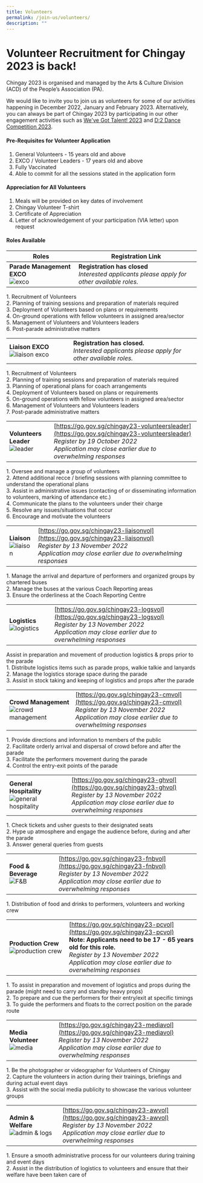 ```yaml
---
title: Volunteers
permalink: /join-us/volunteers/
description: ""
---
```

# **Volunteer Recruitment for Chingay 2023 is back!**

Chingay 2023 is organised and managed by the Arts & Culture Division (ACD) of the People’s Association (PA).

We would like to invite you to join us as volunteers for some of our activities happening in December 2022, January and February 2023. Alternatively, you can always be part of Chingay 2023 by participating in our other engagement activities such as [We've Got Talent! 2023](https://www.chingay.gov.sg/wgt2023) and [D:2 Dance Competition 2023](https://www.chingay.gov.sg/d22023).

#### **Pre-Requisites for Volunteer Application**

1. General Volunteers - 15 years old and above
2. EXCO / Volunteer Leaders - 17 years old and above 
3. Fully Vaccinated 
4. Able to commit for all the sessions stated in the application form  
 
 
#### **Appreciation for All Volunteers**

1. Meals will be provided on key dates of involvement
2. Chingay Volunteer T-shirt
3. Certificate of Appreciation 
4. Letter of acknowledgement of your participation (VIA letter) upon request

#### **Roles Available**

| Roles   | Registration Link   |
| ------- | -------- | 
| **Parade Management EXCO**<br> ![exco](/images/Volunteers/EXCO.png) |     **Registration has closed** <br>*Interested applicants please apply for other available roles.*  |    

1\. Recruitment of Volunteers  
2\. Planning of training sessions and preparation of materials required  
3\. Deployment of Volunteers based on plans or requirements  
4\. On-ground operations with fellow volunteers in assigned area/sector  
5\. Management of Volunteers and Volunteers leaders <br>
6\. Post-parade administrative matters    

|   |   |
| -------- | -------- | 
| **Liaison EXCO**![liaison exco](/images/Volunteers/EXCO.png)         |           **Registration has closed.** <br>*Interested applicants please apply for other available roles.*   |

1\. Recruitment of Volunteers  
2\. Planning of training sessions and preparation of materials required   
3\. Planning of operational plans for coach arrangements  
4\. Deployment of Volunteers based on plans or requirements  
5\. On-ground operations with fellow volunteers in assigned area/sector      
6\. Management of Volunteers and Volunteers leaders  
7\. Post-parade administrative matters 

|   |   |
| -------- | -------- | 
| **Volunteers Leader**<br> ![leader](/images/Volunteers/Leader%202.png) | [https://go.gov.sg/chingay23-volunteersleader](https://go.gov.sg/chingay23-volunteersleader)    <br> *Register by 19 October 2022*<br>*Application may close earlier due to overwhelming responses*   |         

1\. Oversee and manage a group of volunteers  
2\. Attend additional recce / briefing sessions with planning committee to understand the operational plans  
3\. Assist in administrative issues (contacting of or disseminating information to volunteers, marking of attendance etc.)  
4\. Communicate the plans to the volunteers under their charge  
5\. Resolve any issues/situations that occur  
6\. Encourage and motivate the volunteers     




|   |   |
| -------- | -------- | 
| **Liaison**<br> ![liaison](/images/Volunteers/Liaison%202.png)|   [https://go.gov.sg/chingay23-liaisonvol](https://go.gov.sg/chingay23-liaisonvol) <br> *Register by 13 November 2022*<br>*Application may close earlier due to overwhelming responses*   |          

1\. Manage the arrival and departure of performers and organized groups by chartered buses  
2\. Manage the buses at the various Coach Reporting areas  
3\. Ensure the orderliness at the Coach Reporting Centre 

|  |   |
| -------- | -------- | 
|**Logistics** ![logistics](/images/Volunteers/Logistics%202.png)        | [https://go.gov.sg/chingay23-logsvol](https://go.gov.sg/chingay23-logsvol) <br>*Register by 13 November 2022*<br>*Application may close earlier due to overwhelming responses*    |

Assist in preparation and movement of production logistics & props prior to the parade  
1\. Distribute logistics items such as parade props, walkie talkie and lanyards  
2\. Manage the logistics storage space during the parade  
3\. Assist in stock taking and keeping of logistics and props after the parade  

|   |   |
| -------- | -------- | 
|**Crowd Management** ![crowd management](/images/Volunteers/Crowd%20Management%202.png) |       [https://go.gov.sg/chingay23-cmvol](https://go.gov.sg/chingay23-cmvol)     <br>*Register by 13 November 2022*<br>*Application may close earlier due to overwhelming responses*  |        

1\. Provide directions and information to members of the public  
2\. Facilitate orderly arrival and dispersal of crowd before and after the parade  
3\. Facilitate the performers movement during the parade  
4\. Control the entry-exit points of the parade       


|   |   |
| -------- | -------- | 
|**General Hospitality** ![general hospitality](/images/Volunteers/General%20Hospi.png) |    [https://go.gov.sg/chingay23-ghvol](https://go.gov.sg/chingay23-ghvol)   <br>*Register by 13 November 2022*<br>*Application may close earlier due to overwhelming responses*    |         

1\. Check tickets and usher guests to their designated seats  
2\. Hype up atmosphere and engage the audience before, during and after the parade  
3\. Answer general queries from guests     

|  |   |
| -------- | -------- | 
|**Food & Beverage** ![F&B ](/images/Volunteers/F&B%202.png)     |      [https://go.gov.sg/chingay23-fnbvol](https://go.gov.sg/chingay23-fnbvol) <br>*Register by 13 November 2022*<br>*Application may close earlier due to overwhelming responses*   |

1\. Distribution of food and drinks to performers, volunteers and working crew    

|  |  |
| -------- | -------- | 
| **Production Crew**![production crew](/images/Volunteers/Production%20crew%202.png)    |       [https://go.gov.sg/chingay23-pcvol](https://go.gov.sg/chingay23-pcvol)  <br> **Note: Applicants need to be 17 - 65 years old for this role.** <br> *Register by 13 November 2022*<br>*Application may close earlier due to overwhelming responses*     |       

1\. To assist in preparation and movement of logistics and props during the parade (might need to carry and standby heavy props)  
2\. To prepare and cue the performers for their entry/exit at specific timings  
3\. To guide the performers and floats to the correct position on the parade route    

|   |   |
| -------- | -------- | 
| **Media Volunteer**![media](/images/Volunteers/Media%202.png)          |     [https://go.gov.sg/chingay23-mediavol](https://go.gov.sg/chingay23-mediavol)      <br>*Register by 13 November 2022*<br>*Application may close earlier due to overwhelming responses*   |

1\. Be the photographer or videographer for Volunteers of Chingay  
2\. Capture the volunteers in action during their trainings, briefings and during actual event days  
3\. Assist with the social media publicity to showcase the various volunteer groups     

|   |   |
| -------- | -------- | 
| **Admin & Welfare**![admin & logs](/images/Volunteers/Admin%20&%20logs%202.png)       |     [https://go.gov.sg/chingay23-awvol](https://go.gov.sg/chingay23-awvol)  <br>*Register by 13 November 2022*<br>*Application may close earlier due to overwhelming responses*   |    

1\. Ensure a smooth administrative process for our volunteers during training and event days  
2\. Assist in the distribution of logistics to volunteers and ensure that their welfare have been taken care of